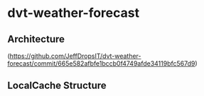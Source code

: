 # dvt-weather-forecast



## Architecture 
(https://github.com/JeffDropsIT/dvt-weather-forecast/commit/665e582afbfe1bccb0f4749afde34119bfc567d9)

## LocalCache Structure

